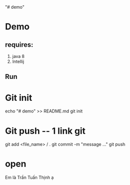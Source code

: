 "# demo" 
# Demo
## requires:
1. java 8
2. Intellij

## Run
# Git init 
echo "# demo" >> README.md
git init

# Git push -- 1 link git
git add <file_name> / .
git commit -m "message ..."
git push 

# open


Em là Trần Tuấn Thịnh ạ
